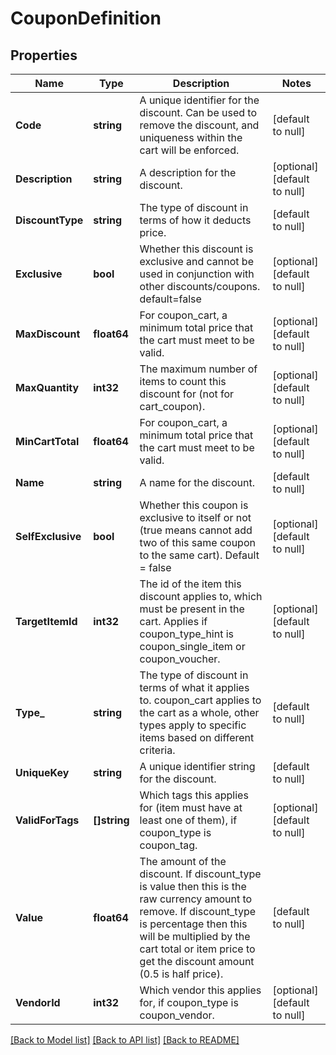 # CouponDefinition

## Properties
Name | Type | Description | Notes
------------ | ------------- | ------------- | -------------
**Code** | **string** | A unique identifier for the discount. Can be used to remove the discount, and uniqueness within the cart will be enforced. | [default to null]
**Description** | **string** | A description for the discount. | [optional] [default to null]
**DiscountType** | **string** | The type of discount in terms of how it deducts price. | [default to null]
**Exclusive** | **bool** | Whether this discount is exclusive and cannot be used in conjunction with other discounts/coupons. default&#x3D;false | [optional] [default to null]
**MaxDiscount** | **float64** | For coupon_cart, a minimum total price that the cart must meet to be valid. | [optional] [default to null]
**MaxQuantity** | **int32** | The maximum number of items to count this discount for (not for cart_coupon). | [optional] [default to null]
**MinCartTotal** | **float64** | For coupon_cart, a minimum total price that the cart must meet to be valid. | [optional] [default to null]
**Name** | **string** | A name for the discount. | [default to null]
**SelfExclusive** | **bool** | Whether this coupon is exclusive to itself or not (true means cannot add two of this same coupon to the same cart).  Default &#x3D; false | [optional] [default to null]
**TargetItemId** | **int32** | The id of the item this discount applies to, which must be present in the cart. Applies if coupon_type_hint is coupon_single_item or coupon_voucher. | [optional] [default to null]
**Type_** | **string** | The type of discount in terms of what it applies to. coupon_cart applies to the cart as a whole, other types apply to specific items based on different criteria. | [default to null]
**UniqueKey** | **string** | A unique identifier string for the discount. | [default to null]
**ValidForTags** | **[]string** | Which tags this applies for (item must have at least one of them), if coupon_type is coupon_tag. | [optional] [default to null]
**Value** | **float64** | The amount of the discount. If discount_type is value then this is the raw currency amount to remove. If discount_type is percentage then this will be multiplied by the cart total or item price to get the discount amount (0.5 is half price). | [default to null]
**VendorId** | **int32** | Which vendor this applies for, if coupon_type is coupon_vendor. | [optional] [default to null]

[[Back to Model list]](../README.md#documentation-for-models) [[Back to API list]](../README.md#documentation-for-api-endpoints) [[Back to README]](../README.md)


